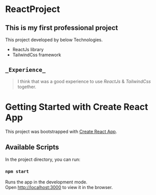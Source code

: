 # ReactProject
## This is my first professional project

This project developed by below Technologies.

- ReactJs library
- TailwindCss framework

## `_Experience_`
> I think that was a good experience to use _ReactJs_ & _TailwindCss_ together.


# Getting Started with Create React App

This project was bootstrapped with [Create React App](https://github.com/facebook/create-react-app).

## Available Scripts

In the project directory, you can run:

### `npm start`

Runs the app in the development mode.\
Open [http://localhost:3000](http://localhost:3000) to view it in the browser.
